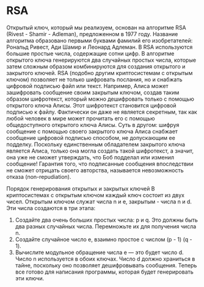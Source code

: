 # RSA
Открытый ключ, который мы реализуем, основан на алгоритме RSA (Rivest - Shamir - Adleman), предложенном в 1977 году. Название алгоритма образовано первыми буквами фамилий его изобретателей: Рональд Ривест, Ади Шамир и Леонард Адлеман. В RSA используются большие простые числа, содержащие сотни цифр. В алгоритме открытого ключа генерируются два случайных простых числа, которые затем сложным образом комбинируются для создания открытого и закрытого ключей.
RSA (подобно другим криптосистемам с открытым ключом) позволяет не только шифровать послания, но и снабжать цифровой подписью файл или текст. Например, Алиса может зашифровать сообщение своим закрытым ключом, создав таким образом шифротекст, который можно дешифровать только с помощью открытого ключа Алисы. Этот шифротекст становится цифровой подписью к файлу. Фактически он даже не является секретным, так как любой человек в мире может прочитать его с помощью общедоступного открытого ключа Алисы. Суть в другом: шифруя сообщение с помощью своего закрытого ключа Алиса снабжает сообщение цифровой подписью способом, не допускающим ее подделку. Поскольку единственным обладателем закрытого ключа является Алиса, только она могла создать такой шифротекст, а значит, она уже не сможет утверждать, что Боб подделал или изменил сообщение! 
Гарантия того, что подписанные сообщения впоследствии не сможет отрицать своего авторства, называется невозможность отказа (non-repudiation).

Порядок генерирования открытых и закрытых ключей
	В криптосистемах с открытым ключом каждый ключ состоит из двух чисел. Открытым ключом служат числа n и е, закрытым - числа n и d. Эти числа создаются в три этапа:
1. Создайте два очень больших простых числа: р и q. Это должны быть два разных случайных числа. Перемножьте их для получения числа n. 
2. Создайте случайное число е, взаимно простое с числом (р - 1) (q - 1). 
3. Вычислите модульное обращение числа е — это будет число d.
	Число n используется в обоих ключах. Число d должно храниться в тайне, поскольку оно позволяет дешифровывать сообщения. Теперь все готово для написания программы, которая будет генерировать эти ключи.
